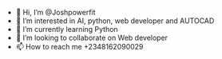 - 👋 Hi, I’m @Joshpowerfit
- 👀 I’m interested in AI, python, web developer and AUTOCAD
- 🌱 I’m currently learning Python
- 💞️ I’m looking to collaborate on Web developer 
- 📫 How to reach me +2348162090029 

<!---
Joshpowerfit/Joshpowerfit is a ✨ special ✨ repository because its `README.md` (this file) appears on your GitHub profile.
You can click the Preview link to take a look at your changes.
--->
